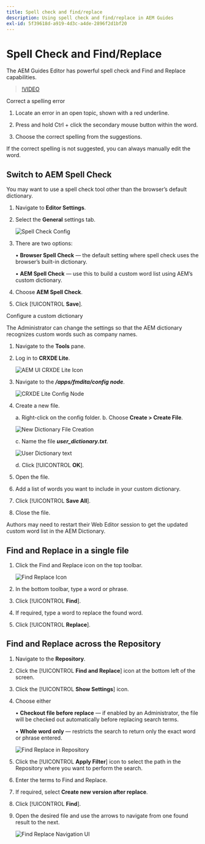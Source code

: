```yaml
---
title: Spell check and find/replace
description: Using spell check and find/replace in AEM Guides
exl-id: 5f39618d-a919-4d3c-a4de-2896f2d1bf20
---
```

# Spell Check and Find/Replace

The AEM Guides Editor has powerful spell check and Find and Replace capabilities.

>[!VIDEO](https://video.tv.adobe.com/v/342768)

Correct a spelling error

1. Locate an error in an open topic, shown with a red underline.

2. Press and hold Ctrl + click the secondary mouse button within the word.

3. Choose the correct spelling from the suggestions.

If the correct spelling is not suggested, you can always manually edit the word. 

## Switch to AEM Spell Check

You may want to use a spell check tool other than the browser’s default dictionary.

1. Navigate to **Editor Settings**.

2. Select the **General** settings tab. 

    ![Spell Check Config](images/lesson-11/configure-dictionary.png)

3. There are two options:

    • **Browser Spell Check** — the default setting where spell check uses the browser’s built-in dictionary.

    • **AEM Spell Check** — use this to build a custom word list using AEM’s custom dictionary. 

4. Choose **AEM Spell Check**.

5. Click [!UICONTROL **Save**].

Configure a custom dictionary

The Administrator can change the settings so that the AEM dictionary recognizes custom words such as company names.

1. Navigate to the **Tools** pane.

2. Log in to **CRXDE Lite**.

    ![AEM UI CRXDE Lite Icon](images/lesson-11/crxde-lite.png)

3. Navigate to the **_/apps/fmdita/config node_**.

    ![CRXDE Lite Config Node](images/lesson-11/config-node.png)


4. Create a new file.

    a. Right-click on the config folder.
    b. Choose **Create > Create File**.
 
    ![New Dictionary File Creation](images/lesson-11/new-dictionary-file.png)


    c. Name the file _**user_dictionary.txt**_.
 
    ![User Dictionary text](images/lesson-11/user-dictionary.png)


    d. Click [!UICONTROL **OK**].

5. Open the file.

6. Add a list of words you want to include in your custom dictionary.

7. Click [!UICONTROL **Save All**].

8. Close the file.

Authors may need to restart their Web Editor session to get the updated custom word list in the AEM Dictionary. 

## Find and Replace in a single file

1. Click the Find and Replace icon on the top toolbar.

    ![Find Replace Icon](images/lesson-11/find-replace-icon.png)

2. In the bottom toolbar, type a word or phrase.

3. Click [!UICONTROL **Find**].

4. If required, type a word to replace the found word.

5. Click [!UICONTROL **Replace**].

## Find and Replace across the Repository

1. Navigate to the **Repository**.

2. Click the [!UICONTROL **Find and Replace**] icon at the bottom left of the screen.

3. Click the [!UICONTROL **Show Settings**] icon.

4. Choose either

    • **Checkout file before replace** — if enabled by an Administrator, the file will be checked out automatically before replacing search terms.

    • **Whole word only** — restricts the search to return only the exact word or phrase entered.

    ![Find Replace in Repository](images/lesson-11/repository-find-replace.png)

 
5. Click the [!UICONTROL **Apply Filter**] icon to select the path in the Repository where you want to perform the search.

6. Enter the terms to Find and Replace.

7. If required, select **Create new version after replace**.

8. Click [!UICONTROL **Find**].

9. Open the desired file and use the arrows to navigate from one found result to the next.
 
    ![Find Replace Navigation UI](images/lesson-11/find-replace-navigation.png)
